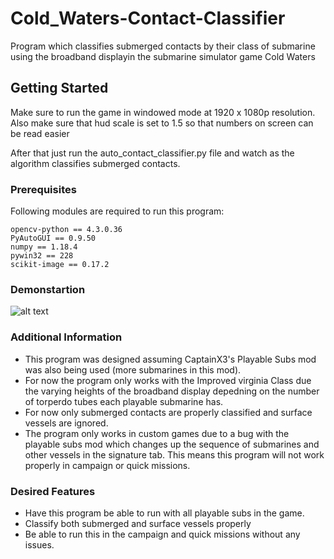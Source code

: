 # Cold_Waters-Contact-Classifier
Program which classifies submerged contacts by their class of submarine using the broadband displayin the submarine simulator game Cold Waters

## Getting Started

Make sure to run the game in windowed mode at 1920 x 1080p resolution. 
Also make sure that hud scale is set to 1.5 so that numbers on screen can be read easier

After that just run the auto_contact_classifier.py file and watch as the algorithm classifies submerged contacts.

### Prerequisites

Following modules are required to run this program:

```
opencv-python == 4.3.0.36
PyAutoGUI == 0.9.50
numpy == 1.18.4
pywin32 == 228
scikit-image == 0.17.2
```

### Demonstartion

![alt text](img/Cold-Waters-2020-09-09-14-11-53.gif)

### Additional Information

- This program was designed assuming CaptainX3's Playable Subs mod was also being used (more submarines in this mod). 
- For now the program only works with the Improved virginia Class due the varying heights of the broadband display depedning on the number of torperdo tubes each playable submarine has.
- For now only submerged contacts are properly classified and surface vessels are ignored.
- The program only works in custom games due to a bug with the playable subs mod which changes up the sequence of submarines and other vessels in the signature tab. This means this program will not work properly in campaign or quick missions.

### Desired Features
- Have this program be able to run with all playable subs in the game.
- Classify both submerged and surface vessels properly
- Be able to run this in the campaign and quick missions without any issues.

